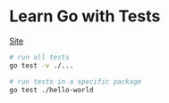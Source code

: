 # Learn Go with Tests

[Site](https://quii.gitbook.io/learn-go-with-tests)

```bash
# run all tests
go test -v ./...

# run tests in a specific package
go test ./hello-world
```
